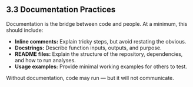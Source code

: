 ## 3.3 Documentation Practices

Documentation is the bridge between code and people. At a minimum, this should include:

- **Inline comments:** Explain tricky steps, but avoid restating the obvious.
- **Docstrings:** Describe function inputs, outputs, and purpose.
- **README files:** Explain the structure of the repository, dependencies, and how to run analyses.
- **Usage examples:** Provide minimal working examples for others to test.

Without documentation, code may run — but it will not communicate.
